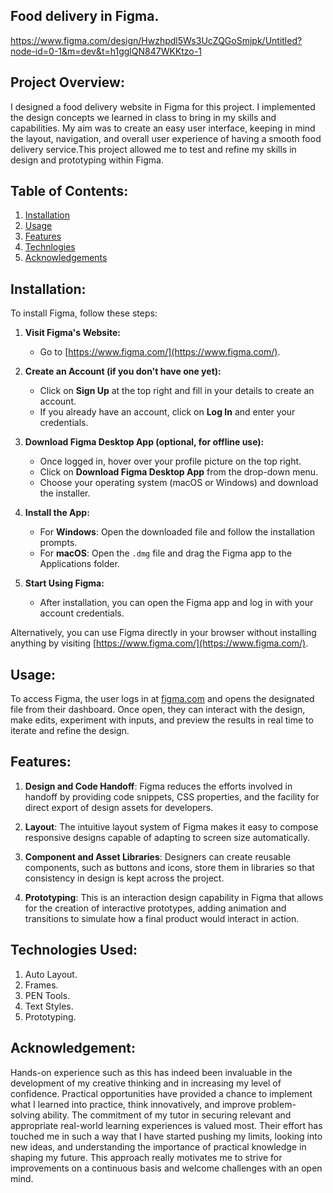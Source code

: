 ## Food delivery in Figma.
https://www.figma.com/design/Hwzhpdl5Ws3UcZQGoSmjpk/Untitled?node-id=0-1&m=dev&t=h1gglQN847WKKtzo-1

## Project Overview:

I designed a food delivery website in Figma for this project. I implemented the design concepts we learned in class to bring in my skills and capabilities. My aim was to create an easy user interface, keeping in mind the layout, navigation, and overall user experience of having a smooth food delivery service.This project allowed me to test and refine my skills in design and prototyping within Figma.

## Table of Contents:

1. [Installation](#installation)
2. [Usage](#usage)
3. [Features](#features)
4. [Technlogies](#technologies)
5. [Acknowledgements](#acknowledgements)

## Installation:
To install Figma, follow these steps:

1. **Visit Figma's Website:**
   - Go to [https://www.figma.com/](https://www.figma.com/).

2. **Create an Account (if you don't have one yet):**
   - Click on **Sign Up** at the top right and fill in your details to create an account.
   - If you already have an account, click on **Log In** and enter your credentials.

3. **Download Figma Desktop App (optional, for offline use):**
   - Once logged in, hover over your profile picture on the top right.
   - Click on **Download Figma Desktop App** from the drop-down menu.
   - Choose your operating system (macOS or Windows) and download the installer.

4. **Install the App:**
   - For **Windows**: Open the downloaded file and follow the installation prompts.
   - For **macOS**: Open the `.dmg` file and drag the Figma app to the Applications folder.

5. **Start Using Figma:**
   - After installation, you can open the Figma app and log in with your account credentials.

Alternatively, you can use Figma directly in your browser without installing anything by visiting [https://www.figma.com/](https://www.figma.com/).

## Usage:

To access Figma, the user logs in at [figma.com](https://figma.com) and opens the designated file from their dashboard. Once open, they can interact with the design, make edits, experiment with inputs, and preview the results in real time to iterate and refine the design.

## Features:

1. **Design and Code Handoff**: Figma reduces the efforts involved in handoff by providing code snippets, CSS properties, and the facility for direct export of design assets for developers.

2. **Layout**: The intuitive layout system of Figma makes it easy to compose responsive designs capable of adapting to screen size automatically.

3. **Component and Asset Libraries**: Designers can create reusable components, such as buttons and icons, store them in libraries so that consistency in design is kept across the project.

4. **Prototyping**: This is an interaction design capability in Figma that allows for the creation of interactive prototypes, adding animation and transitions to simulate how a final product would interact in action.

## Technologies Used:

1. Auto Layout.
2. Frames.
3. PEN Tools.
4. Text Styles.
5. Prototyping.

## Acknowledgement:

Hands-on experience such as this has indeed been invaluable in the development of my creative thinking and in increasing my level of confidence. Practical opportunities have provided a chance to implement what I learned into practice, think innovatively, and improve problem-solving ability. The commitment of my tutor in securing relevant and appropriate real-world learning experiences is valued most. Their effort has touched me in such a way that I have started pushing my limits, looking into new ideas, and understanding the importance of practical knowledge in shaping my future. This approach really motivates me to strive for improvements on a continuous basis and welcome challenges with an open mind.